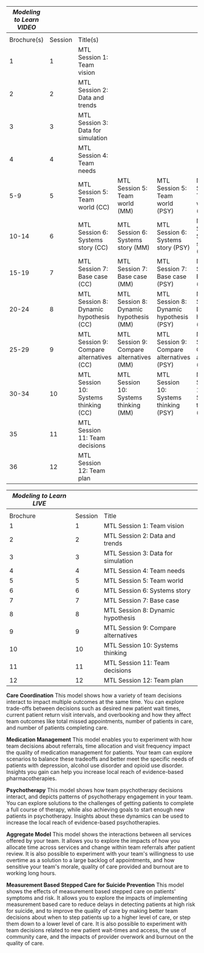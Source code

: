 | *Modeling to Learn VIDEO* |         |                                          |                                          |                                           |                                           |                                          | 
|-------------------------|---------|------------------------------------------|------------------------------------------|-------------------------------------------|-------------------------------------------|------------------------------------------| 
|                         |         |                                          |                                          |                                           |                                           |                                          | 
| Brochure(s)             | Session | Title(s)                                 |                                          |                                           |                                           |                                          | 
| 1                       | 1       | MTL Session 1: Team vision               |                                          |                                           |                                           |                                          | 
| 2                       | 2       | MTL Session 2: Data and trends           |                                          |                                           |                                           |                                          | 
| 3                       | 3       | MTL Session 3: Data for simulation       |                                          |                                           |                                           |                                          | 
| 4                       | 4       | MTL Session 4: Team needs                |                                          |                                           |                                           |                                          | 
| 5-9                     | 5       | MTL Session 5: Team world (CC)           | MTL Session 5: Team world (MM)           | MTL Session 5: Team world (PSY)           | MTL Session 5: Team world (AGG)           | MTL Session 5: Team world (SP)           | 
| 10-14                   | 6       | MTL Session 6: Systems story (CC)        | MTL Session 6: Systems story (MM)        | MTL Session 6: Systems story (PSY)        | MTL Session 6: Systems story (AGG)        | MTL Session 6: Systems story (SP)        | 
| 15-19                   | 7       | MTL Session 7: Base case (CC)            | MTL Session 7: Base case (MM)            | MTL Session 7: Base case (PSY)            | MTL Session 7: Base case (AGG)            | MTL Session 7: Base case (SP)            | 
| 20-24                   | 8       | MTL Session 8: Dynamic hypothesis (CC)   | MTL Session 8: Dynamic hypothesis (MM)   | MTL Session 8: Dynamic hypothesis (PSY)   | MTL Session 8: Dynamic hypothesis (AGG)   | MTL Session 8: Dynamic hypothesis (SP)   | 
| 25-29                   | 9       | MTL Session 9: Compare alternatives (CC) | MTL Session 9: Compare alternatives (MM) | MTL Session 9: Compare alternatives (PSY) | MTL Session 9: Compare alternatives (AGG) | MTL Session 9: Compare alternatives (SP) | 
| 30-34                   | 10      | MTL Session 10: Systems thinking (CC)    | MTL Session 10: Systems thinking (MM)    | MTL Session 10: Systems thinking (PSY)    | MTL Session 10: Systems thinking (AGG)    | MTL Session 10: Systems thinking (SP)    | 
| 35                      | 11      | MTL Session 11: Team decisions           |                                          |                                           |                                           |                                          | 
| 36                      | 12      | MTL Session 12: Team plan                |                                          |                                           |                                           |                                          | 

| *Modeling to Learn LIVE* |         |                                     | 
|------------------------|---------|-------------------------------------| 
|                        |         |                                     | 
| Brochure               | Session | Title                               | 
| 1                      | 1       | MTL Session 1: Team vision          | 
| 2                      | 2       | MTL Session 2: Data and trends      | 
| 3                      | 3       | MTL Session 3: Data for simulation  | 
| 4                      | 4       | MTL Session 4: Team needs           | 
| 5                      | 5       | MTL Session 5: Team world           | 
| 6                      | 6       | MTL Session 6: Systems story        | 
| 7                      | 7       | MTL Session 7: Base case            | 
| 8                      | 8       | MTL Session 8: Dynamic hypothesis   | 
| 9                      | 9       | MTL Session 9: Compare alternatives | 
| 10                     | 10      | MTL Session 10: Systems thinking    | 
| 11                     | 11      | MTL Session 11: Team decisions      | 
| 12                     | 12      | MTL Session 12: Team plan           | 

**Care Coordination**
This model shows how a variety of team decisions interact to impact multiple outcomes at the same time. You can explore trade-offs between decisions such as desired new patient wait times, current patient return visit intervals, and overbooking and how they affect team outcomes like total missed appointments, number of patients in care, and number of patients completing care.

**Medication Management**
This model enables you to experiment with how team decisions about referrals, time allocation and visit frequency impact the quality of medication management for patients. Your team can explore scenarios to balance these tradeoffs and better meet the specific needs of patients with depression, alcohol use disorder and opioid use disorder. Insights you gain can help you increase local reach of evidence-based pharmacotherapies.

**Psychotherapy**
This model shows how team psychotherapy decisions interact, and depicts patterns of psychotherapy engagement in your team. You can explore solutions to the challenges of getting patients to complete a full course of therapy, while also achieving goals to start enough new patients in psychotherapy. Insights about these dynamics can be used to increase the local reach of evidence-based psychotherapies.

**Aggregate Model**
This model shows the interactions between all services offered by your team. It allows you to explore the impacts of how you allocate time across services and change within team referrals after patient review. It is also possible to experiment with your team's willingness to use overtime as a solution to a large backlog of appointments, and how sensitive your team's morale, quality of care provided and burnout are to working long hours.

**Measurement Based Stepped Care for Suicide Prevention**
This model shows the effects of measurement based stepped care on patients' symptoms and risk. It allows you to explore the impacts of implementing measurement based care to reduce delays in detecting patients at high risk for suicide, and to improve the quality of care by making better team decisions about when to step patients up to a higher level of care, or step them down to a lower level of care. It is also possible to experiment with team decisions related to new patient wait-times and access, the use of community care, and the impacts of provider overwork and burnout on the quality of care.
